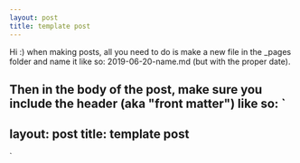 ```yaml
---
layout: post
title: template post
---
```


Hi :) when making posts, all you need to do is make a new file in the _pages folder and name it like so: 
2019-06-20-name.md (but with the proper date). 

Then in the body of the post, make sure you include the header (aka "front matter") like so: 
`
---
layout: post
title: template post
---
`

